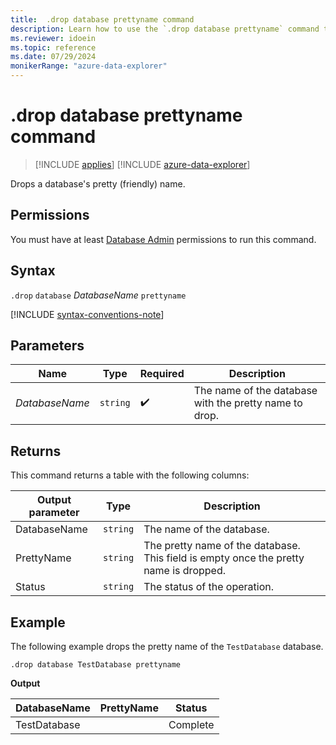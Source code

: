 ```yaml
---
title:  .drop database prettyname command
description: Learn how to use the `.drop database prettyname` command to drop the database's prettyname.
ms.reviewer: idoein
ms.topic: reference
ms.date: 07/29/2024
monikerRange: "azure-data-explorer"
---
```

# .drop database prettyname command

> [!INCLUDE [applies](../includes/applies-to-version/applies.md)] [!INCLUDE [azure-data-explorer](../includes/applies-to-version/azure-data-explorer.md)]

Drops a database's pretty (friendly) name.

## Permissions

You must have at least [Database Admin](../access-control/role-based-access-control.md) permissions to run this command.

## Syntax

`.drop` `database` *DatabaseName* `prettyname`

[!INCLUDE [syntax-conventions-note](../includes/syntax-conventions-note.md)]

## Parameters

|Name|Type|Required|Description|
|--|--|--|--|
|*DatabaseName*| `string` | :heavy_check_mark:| The name of the database with the pretty name to drop.|

## Returns

This command returns a table with the following columns:

|Output parameter |Type |Description|
|---|---|---|
|DatabaseName | `string` | The name of the database.|
|PrettyName | `string` | The pretty name of the database. This field is empty once the pretty name is dropped.|
|Status|`string`| The status of the operation.|

## Example

The following example drops the pretty name of the `TestDatabase` database.

```kusto
.drop database TestDatabase prettyname
```

**Output**

|DatabaseName |PrettyName |Status|
|---|---|---|
|TestDatabase| | Complete|
